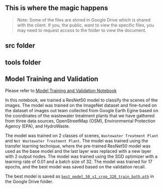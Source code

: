 ## This is where the magic happens

 > Note: Some of the files are stored in Google Drive which is shared with the client. If you, the public, want to view the specific files, you may need to request access to the folder to view the document.

## src folder

## tools folder

## Model Training and Validation
Please refer to [Model Training and Validation Notebook](./model_training_ResNet50_scene_classification.ipynb)

In this notebook, we trained a ResNet50 model to classify the scenes of the images. The model was trained on the ImageNet dataset and fine-tuned on the dataset of images out team collected from Google Earth Egine based on the coordinates of the wastewater treatment plants that we have gathered from three data sources, OpenStreetMap (OSM), Environmental Protection Agency (EPA), and HydroWaste.

The model was trained on 2 classes of scenes, `Wastewater Treatment Plant` and `Not Wastewater Treatment Plant`. The model was trained using the transfer learning technique, where the pre-trained ResNet50 model was used as the base model and the last layer was replaced with a new layer with 2 output nodes. The model was trained using the SGD optimizer with a learning rate of 0.01 and a batch size of 32. The model was trained for 17 epochs, and the best model was saved based on the validation recall.

The best model is saved as [`best_model_50_v1_crop_320_train_both.pth`](https://drive.google.com/file/d/1bfbLdByUYXedY6bFKMzFT_dlBdxTbiAs/view?usp=drive_link) in the Google Drive folder. 

